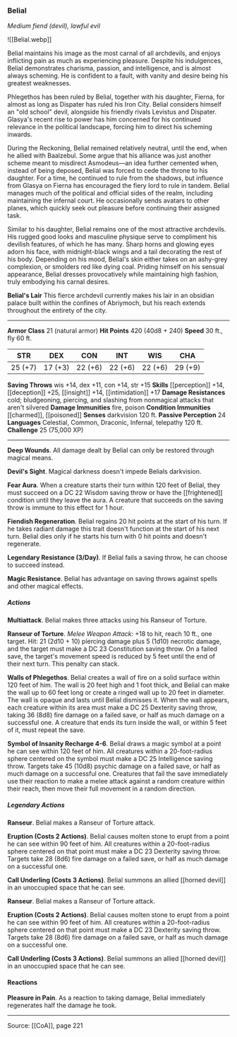 ### Belial
_Medium fiend (devil), lawful evil_

![[Belial.webp]]

Belial maintains his image as the most carnal of all archdevils, and enjoys inflicting pain as much as experiencing pleasure. Despite his indulgences, Belial demonstrates charisma, passion, and intelligence, and is almost always scheming. He is confident to a fault, with vanity and desire being his greatest weaknesses.

Phlegethos has been ruled by Belial, together with his daughter, Fierna, for almost as long as Dispater has ruled his Iron City. Belial considers himself an "old school" devil, alongside his friendly rivals Levistus and Dispater. Glasya's recent rise to power has him concerned for his continued relevance in the political landscape, forcing him to direct his scheming inwards.

During the Reckoning, Belial remained relatively neutral, until the end, when he allied with Baalzebul. Some argue that his alliance was just another scheme meant to misdirect Asmodeus—an idea further cemented when, instead of being deposed, Belial was forced to cede the throne to his daughter. For a time, he continued to rule from the shadows, but influence from Glasya on Fierna has encouraged the fiery lord to rule in tandem. Belial manages much of the political and official sides of the realm, including maintaining the infernal court. He occasionally sends avatars to other planes, which quickly seek out pleasure before continuing their assigned task.

Similar to his daughter, Belial remains one of the most attractive archdevils. His rugged good looks and masculine physique serve to compliment his devilish features, of which he has many. Sharp horns and glowing eyes adorn his face, with midnight-black wings and a tail decorating the rest of his body. Depending on his mood, Belial's skin either takes on an ashy-grey complexion, or smolders red like dying coal. Priding himself on his sensual appearance, Belial dresses provocatively while maintaining high fashion, truly embodying his carnal desires.

**Belial's Lair** This fierce archdevil currently makes his lair in an obsidian palace built within the confines of Abriymoch, but his reach extends throughout the entirety of the city.




---

**Armor Class** 21 (natural armor)
**Hit Points** 420 (40d8 + 240)
**Speed** 30 ft., fly 60 ft.

| STR     | DEX     | CON     | INT     | WIS     | CHA     |
|---------|---------|---------|---------|---------|---------|
| 25 (+7) | 17 (+3) | 22 (+6) | 22 (+6) | 22 (+6) | 29 (+9) |

**Saving Throws** wis +14, dex +11, con +14, str +15
**Skills** [[perception]] +14, [[deception]] +25, [[insight]] +14, [[intimidation]] +17
**Damage Resistances** cold; bludgeoning, piercing, and slashing from nonmagical attacks that aren't silvered
**Damage Immunities** fire, poison
**Condition Immunities** [[charmed]], [[poisoned]]
**Senses** darkvision 120 ft.
**Passive Perception** 24
**Languages** Celestial, Common, Draconic, Infernal, telepathy 120 ft.
**Challenge** 25 (75,000 XP)

---

**Deep Wounds**. All damage dealt by Belial can only be restored through magical means.

**Devil's Sight**. Magical darkness doesn't impede Belials darkvision.

**Fear Aura**. When a creature starts their turn within 120 feet of Belial, they must succeed on a DC 22 Wisdom saving throw or have the [[frightened]] condition until they leave the aura. A creature that succeeds on the saving throw is immune to this effect for 1 hour.

**Fiendish Regeneration**. Belial regains 20 hit points at the start of his turn. If he takes radiant damage this trait doesn't function at the start of his next turn. Belial dies only if he starts his turn with 0 hit points and doesn't regenerate.

**Legendary Resistance (3/Day)**. If Belial fails a saving throw, he can choose to succeed instead.

**Magic Resistance**. Belial has advantage on saving throws against spells and other magical effects.

##### Actions
**Multiattack**. Belial makes three attacks using his Ranseur of Torture.

**Ranseur of Torture**. _Melee Weapon Attack:_ +18 to hit, reach 10 ft., one target. Hit: 21 (2d10 + 10) piercing damage plus 5 (1d10) necrotic damage, and the target must make a DC 23 Constitution saving throw. On a failed save, the target's movement speed is reduced by 5 feet until the end of their next turn. This penalty can stack.

**Walls of Phlegethos**. Belial creates a wall of fire on a solid surface within 120 feet of him. The wall is 20 feet high and 1 foot thick, and Belial can make the wall up to 60 feet long or create a ringed wall up to 20 feet in diameter. The wall is opaque and lasts until Belial dismisses it. When the wall appears, each creature within its area must make a DC 25 Dexterity saving throw, taking 36 (8d8) fire damage on a failed save, or half as much damage on a successful one. A creature that ends its turn inside the wall, or within 5 feet of it, must repeat the save.

**Symbol of Insanity Recharge 4-6**. Belial draws a magic symbol at a point he can see within 120 feet of him. All creatures within a 20-foot-radius sphere centered on the symbol must make a DC 25 Intelligence saving throw. Targets take 45 (10d8) psychic damage on a failed save, or half as much damage on a successful one. Creatures that fail the save immediately use their reaction to make a melee attack against a random creature within their reach, then move their full movement in a random direction.

##### Legendary Actions
**Ranseur**. Belial makes a Ranseur of Torture attack.

**Eruption (Costs 2 Actions)**. Belial causes molten stone to erupt from a point he can see within 90 feet of him. All creatures within a 20-foot-radius sphere centered on that point must make a DC 23 Dexterity saving throw. Targets take 28 (8d6) fire damage on a failed save, or half as much damage on a successful one.

**Call Underling (Costs 3 Actions)**. Belial summons an allied [[horned devil]] in an unoccupied space that he can see.

**Ranseur**. Belial makes a Ranseur of Torture attack.

**Eruption (Costs 2 Actions)**. Belial causes molten stone to erupt from a point he can see within 90 feet of him. All creatures within a 20-foot-radius sphere centered on that point must make a DC 23 Dexterity saving throw. Targets take 28 (8d6) fire damage on a failed save, or half as much damage on a successful one.

**Call Underling (Costs 3 Actions)**. Belial summons an allied [[horned devil]] in an unoccupied space that he can see.

#### Reactions
**Pleasure in Pain**. As a reaction to taking damage, Belial immediately regenerates half the damage he took.


---

Source: [[CoA]], page 221